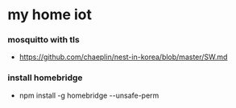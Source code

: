 my home iot
===========

### mosquitto with tls
- https://github.com/chaeplin/nest-in-korea/blob/master/SW.md

### install homebridge
- npm install -g homebridge --unsafe-perm


